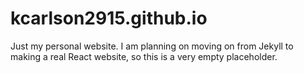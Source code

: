 # kcarlson2915.github.io
Just my personal website. I am planning on moving on from Jekyll to making a real React website, so this is a very empty placeholder.
